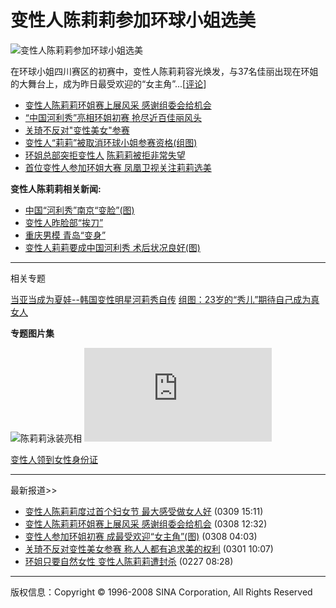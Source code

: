 # 变性人陈莉莉参加环球小姐选美

![变性人陈莉莉参加环球小姐选美](http://i1.sinaimg.cn/dy/z/schelilixuanmei/U414P1T63D1155F1724DT20040308124316.gif)

在环球小姐四川赛区的初赛中，变性人陈莉莉容光焕发，与37名佳丽出现在环姐的大舞台上，成为昨日最受欢迎的“女主角”...\[[评论](http://comment.sina.com.cn/cgi-bin/comment/comment.cgi?channel=sh&newsid=3001620&face=&style=1)\]

- [变性人陈莉莉环姐赛上展风采 感谢组委会给机会](http://ent.sina.com.cn/s/m/2004-03-08/0715324340.html)
- [“中国河利秀”亮相环姐初赛 抢尽近百佳丽风头](http://news.sina.com.cn/s/2004-03-08/01583001500.shtml)
- [关琦不反对"变性美女"参赛](http://news.gd.sina.com.cn/ent/2004-03-01/323155.html)
- [变性人“莉莉”被取消环球小姐参赛资格(组图)](http://eladies.sina.com.cn/2004-02-27/87511.html)
- [环姐总部突拒变性人](http://news.sina.com.cn/c/2004-02-27/01521907307s.shtml) [陈莉莉被拒非常失望](http://ent.sina.com.cn/2004-02-27/0935315085.html)
- [首位变性人参加环姐大赛 凤凰卫视关注莉莉选美](http://ent.sina.com.cn/2004-02-24/0425311222.html)

**变性人陈莉莉相关新闻:**

- [中国“河利秀”南京“变脸”(图)](http://news.sina.com.cn/o/2004-01-13/03401569958s.shtml)　
- [变性人昨脸部“挨刀”](http://news.sina.com.cn/o/2004-01-13/07281571615s.shtml)　
- [重庆男模 青岛“变身”](http://news.sina.com.cn/s/2003-11-22/00161164887s.shtml)
- [变性人莉莉要成中国河利秀 术后状况良好(图)](http://news.sina.com.cn/s/2003-11-24/16341178882s.shtml)

---

相关专题

[当亚当成为夏娃--韩国变性明星河莉秀自传](http://cul.sina.com.cn/focus/helixiu/index.html)
[组图：23岁的“秀儿”期待自己成为真女人](http://news.sina.com.cn/s/2004-02-26/01402961603.shtml)

**专题图片集**

![陈莉莉泳装亮相](http://i1.sinaimg.cn/dy/z/schelilixuanmei/U414P1T63D1155F1215DT20040308124316.jpg)
![报名参赛](http://news.sina.com.cn/s/2004-02-27/09561912336s.shtml)

[变性人领到女性身份证](http://news.sina.com.cn/s/2004-02-13/07302846498.shtml)

---

最新报道>>

- [变性人陈莉莉度过首个妇女节 最大感受做女人好](http://news.sina.com.cn/s/2004-03-09/15113005621.shtml) (0309 15:11)
- [变性人陈莉莉环姐赛上展风采 感谢组委会给机会](http://ent.sina.com.cn/s/m/2004-03-08/0715324340.html) (0308 12:32)
- [变性人参加环姐初赛 成最受欢迎“女主角”(图)](http://news.sina.com.cn/s/2004-03-08/04033001620.shtml) (0308 04:03)
- [关琦不反对变性美女参赛 称人人都有追求美的权利](http://news.gd.sina.com.cn/ent/2004-03-01/323155.html) (0301 10:07)
- [环姐只要自然女性 变性人陈莉莉遭封杀](http://ent.sina.com.cn/2004-02-27/0852314794.html) (0227 08:28)

---

版权信息：Copyright © 1996-2008 SINA Corporation, All Rights Reserved
